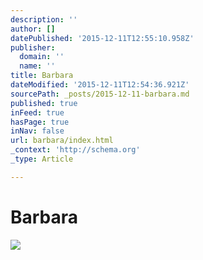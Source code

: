 ```yaml
---
description: ''
author: []
datePublished: '2015-12-11T12:55:10.958Z'
publisher:
  domain: ''
  name: ''
title: Barbara
dateModified: '2015-12-11T12:54:36.921Z'
sourcePath: _posts/2015-12-11-barbara.md
published: true
inFeed: true
hasPage: true
inNav: false
url: barbara/index.html
_context: 'http://schema.org'
_type: Article

---
```

# Barbara
![](https://the-grid-user-content.s3-us-west-2.amazonaws.com/1f404f32-1a74-439f-a004-68ccff8e2e28.png)